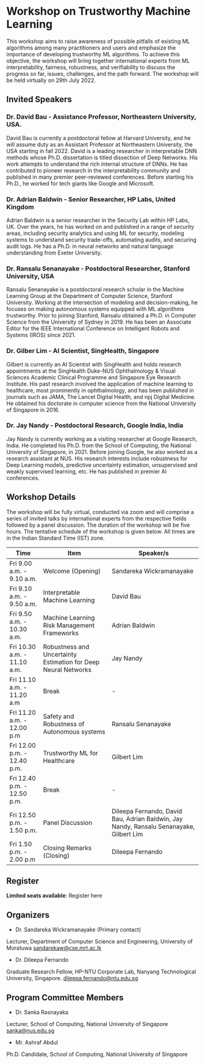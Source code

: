 # Workshop on Trustworthy Machine Learning

This workshop aims to raise awareness of possible pitfalls of existing ML algorithms among many practitioners and users and emphasize the importance of developing trustworthy ML algorithms. To achieve this objective, the workshop will bring together international experts from ML interpretability, fairness, robustness, and verifiability to discuss the progress so far, issues, challenges, and the path forward. The workshop will be held virtually on 29th July 2022. 


## Invited Speakers

### Dr. David Bau - Assistance Professor, Northeastern University, USA.
David Bau is currently a postdoctoral fellow at Harvard University, and he will assume duty as an Assistant Professor at Northeastern University, the USA starting in fall 2022. David is a leading researcher in interpretable DNN methods whose Ph.D. dissertation is titled dissection of Deep Networks. His work attempts to understand the rich internal structure of DNNs. He has contributed to pioneer research in the interpretability community and published in many premier peer-reviewed conferences. Before starting his Ph.D., he worked for tech giants like Google and Microsoft.

### Dr. Adrian Baldwin - Senior Researcher, HP Labs, United Kingdom 
Adrian Baldwin is a senior researcher in the Security Lab within HP Labs, UK. Over the years, he has worked on and published in a range of security areas, including security analytics and using ML for security, modeling systems to understand security trade-offs, automating audits, and securing audit logs. He has a Ph.D. in neural networks and natural language understanding from Exeter University.

### Dr. Ransalu Senanayake - Postdoctoral Researcher, Stanford University, USA
Ransalu Senanayake is a postdoctoral research scholar in the Machine Learning Group at the Department of Computer Science, Stanford University. Working at the intersection of modeling and decision-making, he focuses on making autonomous systems equipped with ML algorithms trustworthy. Prior to joining Stanford, Ransalu obtained a Ph.D. in Computer Science from the University of Sydney in 2019. He has been an Associate Editor for the IEEE International Conference on Intelligent Robots and Systems (IROS) since 2021.

### Dr. Gilber Lim - AI Scientist, SingHealth, Singapore
Gilbert is currently an AI Scientist with SingHealth and holds research appointments at the SingHealth Duke-NUS Ophthalmology & Visual Sciences Academic Clinical Programme and Singapore Eye Research Institute. His past research involved the application of machine learning to healthcare, most prominently in ophthalmology, and has been published in journals such as JAMA, The Lancet Digital Health, and npj Digital Medicine. He obtained his doctorate in computer science from the National University of Singapore in 2016.

### Dr. Jay Nandy - Postdoctoral Research, Google India, India
Jay Nandy is currently working as a visiting researcher at Google Research, India. He completed his Ph.D. from the School of Computing, the National University of Singapore, in 2021. Before joining Google, he also worked as a research assistant at NUS. His research interests include robustness for Deep Learning models, predictive uncertainty estimation, unsupervised and weakly supervised learning, etc. He has published in premier AI conferences.

## Workshop Details
The workshop will be fully virtual, conducted via zoom and will comprise a series of invited talks by international experts from the respective fields followed by a panel discussion.  The duration of the workshop will be five hours. The tentative schedule of the workshop is given below. All times are in the Indian Standard Time (IST) zone.


| Time | Item | Speaker/s |
| ------------------------- | ----------------- | ------------------------ |
| Fri 9.00 a.m. - 9.10 a.m. | Welcome (Opening) | Sandareka Wickramanayake |
| Fri 9.10 a.m. - 9.50 a.m. | Interpretable Machine Learning |  David Bau |
| Fri 9.50 a.m. - 10.30 a.m.| Machine Learning Risk Management Frameworks | Adrian Baldwin |
| Fri 10.30 a.m. - 11.10 a.m.| Robustness and Uncertainty Estimation for Deep Neural Networks | Jay Nandy |
| Fri 11.10 a.m. - 11.20 a.m | Break | - |
| Fri 11.20 a.m. - 12.00 p.m | Safety and Robustness of Autonomous systems | Ransalu Senanayake |
| Fri 12.00 p.m. - 12.40 p.m.| Trustworthy ML for Healthcare | Gilbert Lim | 
| Fri 12.40 p.m. - 12.50 p.m.| Break | - |
| Fri 12.50 p.m. - 1.50 p.m. | Panel Discussion | Dileepa Fernando, David Bau, Adrian Baldwin, Jay Nandy, Ransalu Senanayake, Gilbert Lim |
| Fri 1.50 p.m. - 2.00 p.m | Closing Remarks (Closing) | Dileepa Fernando |


## Register

**Limited seats available**: Register here <link>

## Organizers

- Dr. Sandareka Wickramanayake (Primary contact)

Lecturer, 
Department of Computer Science and Engineering,
University of Moratuwa
sandarekaw@cse.mrt.ac.lk

- Dr. Dileepa Fernando

Graduate Research Fellow,
HP-NTU Corporate Lab,
Nanyang Technological University,
Singapore.
dileepa.fernando@ntu.edu.sg

## Program Committee Members
- Dr. Sanka Rasnayaka

Lecturer, 
School of Computing,
National University of Singapore
sanka@nus.edu.sg

- Mr. Ashraf Abdul

Ph.D. Candidate,
School of Computing,
National University of Singapore


